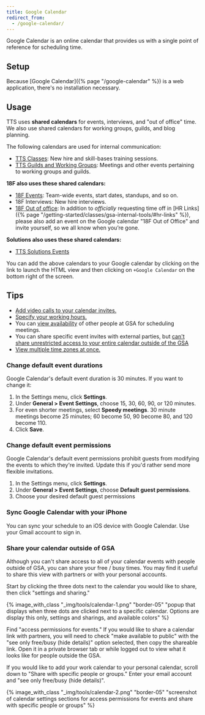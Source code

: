```yaml
---
title: Google Calendar
redirect_from:
  - /google-calendar/
---
```


Google Calendar is an online calendar that provides us with a single point of
reference for scheduling time.

## Setup

Because [Google Calendar]({% page "/google-calendar" %}) is a web application,
there's no installation necessary.

## Usage

TTS uses **shared calendars** for events, interviews, and "out of office" time.
We also use shared calendars for working groups, guilds, and blog planning.

The following calendars are used for internal communication:

- [TTS Classes](https://calendar.google.com/calendar/embed?src=gsa.gov_gi2e1fc66fh4v5in8ogsm0v8oo%40group.calendar.google.com):
  New hire and skill-bases training sessions.
- [TTS Guilds and Working Groups](https://www.google.com/calendar/embed?src=gsa.gov_o1aqcv28k1f0nmca5bkch8los4%40group.calendar.google.com):
  Meetings and other events pertaining to working groups and guilds.

**18F also uses these shared calendars:**

- [18F Events](https://calendar.google.com/calendar/embed?src=gsa.gov_3rapmucstu32ma18da84el20ug%40group.calendar.google.com):
  Team-wide events, start dates, standups, and so on.
- 18F Interviews: New hire interviews.
- [18F Out of office](https://calendar.google.com/calendar/embed?src=gsa.gov_bth7useo0eeiicjgos2di6ph8k%40group.calendar.google.com):
  In addition to <em>officially</em> requesting time off in [HR
  Links]({% page "/getting-started/classes/gsa-internal-tools/#hr-links" %}),
  please also add an event on the Google calendar "18F Out of Office" and invite
  yourself, so we all know when you’re gone.

**Solutions also uses these shared calendars:**

- [TTS Solutions Events](https://calendar.google.com/calendar?cid=Z3NhLmdvdl92Nm4xaDBlcTc3cHNwMjNzMnVjanFtcjE3c0Bncm91cC5jYWxlbmRhci5nb29nbGUuY29t)

You can add the above calendars to your Google calendar by clicking on the link
to launch the HTML view and then clicking on `+Google Calendar` on the bottom
right of the screen.

## Tips

- [Add video calls to your calendar invites.](https://support.google.com/a/answer/4362302)
- [Specify your working hours.](https://support.google.com/calendar/answer/7638168)
- You can
  [view availability](https://support.google.com/calendar/answer/6294878) of
  other people at GSA for scheduling meetings.
- You can share specific event invites with external parties, but [can't share unrestricted access to your entire calendar outside of the GSA](#share-your-calendar-outside-of-gsa)
- [View multiple time zones at once.](https://support.google.com/calendar/answer/37064)

### Change default event durations

Google Calendar's default event duration is 30 minutes. If you want to change
it:

1. In the Settings menu, click **Settings**.
2. Under **General > Event Settings**, choose 15, 30, 60, 90, or 120 minutes.
3. For even shorter meetings, select **Speedy meetings**. 30 minute meetings
   become 25 minutes; 60 become 50, 90 become 80, and 120 become 110.
4. Click **Save**.

### Change default event permissions

Google Calendar's default event permissions prohibit guests from modifying the
events to which they're invited. Update this if you'd rather send more flexible
invitations.

1. In the Settings menu, click **Settings**.
2. Under **General > Event Settings**, choose **Default guest permissions**.
3. Choose your desired default guest permissions

### Sync Google Calendar with your iPhone

You can sync your schedule to an iOS device with Google Calendar. Use your Gmail
account to sign in.

### Share your calendar outside of GSA

Although you can't share access to all of your calendar events with people outside of GSA, you can share your free / busy times. You may find it useful to share this view with partners or with your personal accounts.

Start by clicking the three dots next to the calendar you would like to share, then click "settings and sharing."

{% image_with_class "_img/tools/calendar-1.png" "border-05" "popup that displays when three dots are clicked next to a specific calendar. Options are display this only, settings and sharings, and available colors" %}

Find "access permissions for events." If you would like to share a calendar link with partners, you will need to check "make available to public" with the "see only free/busy (hide details)" option selected, then copy the shareable link. Open it in a private browser tab or while logged out to view what it looks like for people outside the GSA.

If you would like to add your work calendar to your personal calendar, scroll down to "Share with specific people or groups." Enter your email account and "see only free/busy (hide details)".

{% image_with_class "_img/tools/calendar-2.png" "border-05" "screenshot of calendar settings sections for access permissions for events and share with specific people or groups" %}
